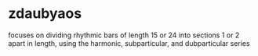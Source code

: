 # zdaubyaos
focuses on dividing rhythmic bars of length 15 or 24 into sections 1 or 2 apart in length, using the harmonic, subparticular, and dubparticular series

